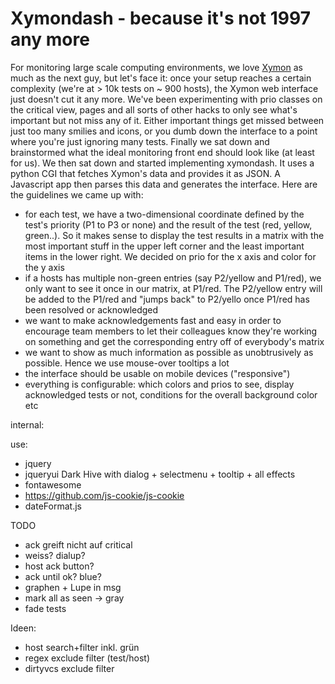 Xymondash - because it's not 1997 any more
==========================================

For monitoring large scale computing environments, we love <a href="https://www.xymon.com/">Xymon</a> as much as the next guy, but let's face it: once your setup reaches a certain complexity (we're at > 10k tests on ~ 900 hosts), the Xymon web interface just doesn't cut it any more. We've been experimenting with prio classes on the critical view, pages and all sorts of other hacks to only see what's important but not miss any of it. Either important things get missed between just too many smilies and icons, or you dumb down the interface to a point where you're just ignoring many tests. Finally we sat down and brainstormed what the ideal monitoring front end should look like (at least for us). We then sat down and started implementing xymondash. It uses a python CGI that fetches Xymon's data and provides it as JSON. A Javascript app then parses this data and generates the interface. Here are the guidelines we came up with:

  * for each test, we have a two-dimensional coordinate defined by the test's priority (P1 to P3 or none) and the result of the test (red, yellow, green..). So it makes sense to display the test results in a matrix with the most important stuff in the upper left corner and the least important items in the lower right. We decided on prio for the x axis and color for the y axis
  * if a hosts has multiple non-green entries (say P2/yellow and P1/red), we only want to see it once in our matrix, at P1/red. The P2/yellow entry will be added to the P1/red and "jumps back" to P2/yello once P1/red has been resolved or acknowledged
  * we want to make acknowledgements fast and easy in order to encourage team members to let their colleagues know they're working on something and get the corresponding entry off of everybody's matrix
  * we want to show as much information as possible as unobtrusively as possible. Hence we use mouse-over tooltips a lot
  * the interface should be usable on mobile devices ("responsive")
  * everything is configurable: which colors and prios to see, display acknowledged tests or not, conditions for the overall background color etc



internal:

use:
  * jquery
  * jqueryui Dark Hive with dialog + selectmenu + tooltip + all effects
  * fontawesome
  * https://github.com/js-cookie/js-cookie
  * dateFormat.js

TODO
  * ack greift nicht auf critical
  * weiss? dialup?
  * host ack button?
  * ack until ok? blue?
  * graphen + Lupe in msg
  * mark all as seen -> gray
  * fade tests

Ideen:
  * host search+filter inkl. grün
  * regex exclude filter (test/host)
  * dirtyvcs exclude filter
